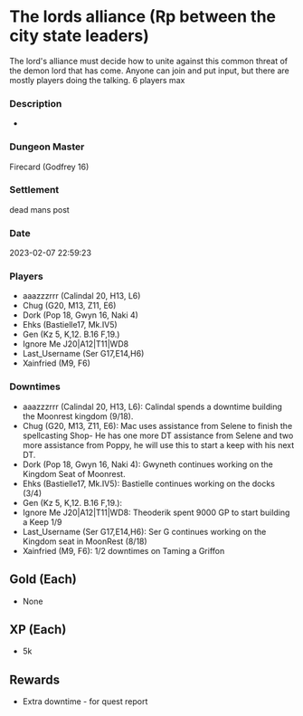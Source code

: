 # The lords alliance (Rp between the city state leaders)
The lord's alliance must decide how to unite against this common threat of the demon lord that has come. Anyone can join and put input, but there are mostly players doing the talking. 6 players max
### Description
-
### Dungeon Master
Firecard (Godfrey 16)
### Settlement
dead mans post
### Date
2023-02-07 22:59:23
### Players
* aaazzzrrr (Calindal 20, H13, L6)
* Chug (G20, M13, Z11, E6)
* Dork (Pop 18, Gwyn 16, Naki 4)
* Ehks (Bastielle17, Mk.IV5)
* Gen (Kz 5, K,12. B.16 F,19.)
* Ignore Me J20|A12|T11|WD8
* Last_Username (Ser G17,E14,H6)
* Xainfried (M9, F6)
### Downtimes
* aaazzzrrr (Calindal 20, H13, L6): Calindal spends a downtime building the Moonrest kingdom (9/18).
* Chug (G20, M13, Z11, E6): Mac uses assistance from Selene to finish the spellcasting Shop- He has one more DT assistance from Selene and two more assistance from Poppy, he will use this to start a keep with his next DT.
* Dork (Pop 18, Gwyn 16, Naki 4): Gwyneth continues working on the Kingdom Seat of Moonrest.
* Ehks (Bastielle17, Mk.IV5): Bastielle continues working on the docks (3/4)
* Gen (Kz 5, K,12. B.16 F,19.): 
* Ignore Me J20|A12|T11|WD8: Theoderik spent 9000 GP to start building a Keep 1/9
* Last_Username (Ser G17,E14,H6): Ser G continues working on the Kingdom seat in MoonRest (8/18)
* Xainfried (M9, F6): 1/2 downtimes on Taming a Griffon
## Gold (Each)
* None
## XP (Each)
* 5k
## Rewards
* Extra downtime - for quest report
